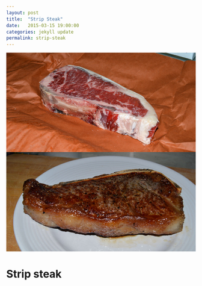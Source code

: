 ```yaml
---
layout: post
title:  "Strip Steak"
date:   2015-03-15 19:00:00
categories: jekyll update
permalink: strip-steak
---
```


![Strip steak](/img/strip-steak_mini.jpg)

Strip steak
===========

